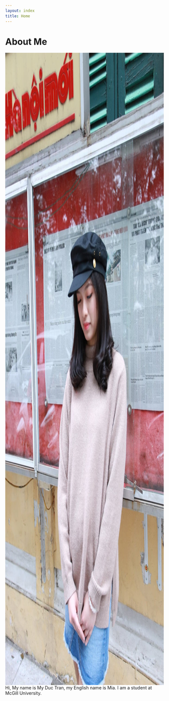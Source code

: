 ```yaml
---
layout: index
title: Home
---
```

# About Me 
<img alt="A picture of me" src="images/profile.jpg" style="height: 50vh; display: block; margin: 0 auto;">
Hi, My name is My Duc Tran, my English name is Mia. I am a student at McGill University. 
